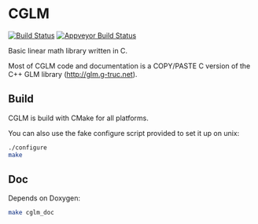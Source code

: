 CGLM
====

[![Build Status](https://travis-ci.org/ssbx/cglm.svg?branch=master)](https://travis-ci.org/ssbx/cglm)
[![Appveyor Build Status](https://ci.appveyor.com/api/projects/status/github/ssbx/cglm?branch=master&svg=true)](https://ci.appveyor.com/project/ssbx/cglm)

Basic linear math library written in C.

Most of CGLM code and documentation is a COPY/PASTE C version of the C++ GLM library (http://glm.g-truc.net).

Build
-----
CGLM is build with CMake for all platforms.

You can also use the fake configure script provided to set it up on unix:
```sh
./configure
make
```

Doc
---
Depends on Doxygen:
```sh
make cglm_doc
```
